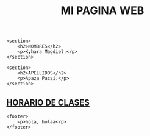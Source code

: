 <html lang="es">
<head>
    <meta charset="UTF-8">
    <meta name="viewport" content="width=device-width, initial-scale=1.0">
    <title>MI PAGINA WEB</title>
</head>
<body>
    <header>
        <h1>MI PAGINA WEB</h1>
    </header>

    <section>
        <h2>NOMBRES</h2>
        <p>Kyhara Magdiel.</p>
    </section>

    <section>
        <h2>APELLIDOS</h2>
        <p>Apaza Pacsi.</p>
    </section>

 <section>
       <h2><a href="file: me aburri (1).html ">HORARIO DE CLASES</a></h2>
    </section>



    <footer>
        <p>hola, holaa</p>
    </footer>
</body>
</html>

